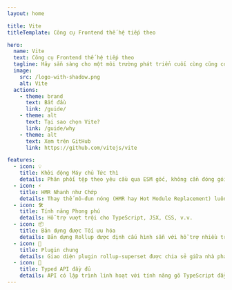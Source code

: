 ```yaml
---
layout: home

title: Vite
titleTemplate: Công cụ Frontend thế hệ tiếp theo

hero:
  name: Vite
  text: Công cụ Frontend thế hệ tiếp theo
  tagline: Hãy sẵn sàng cho một môi trường phát triển cuối cùng cũng có thể bắt kịp bạn.
  image:
    src: /logo-with-shadow.png
    alt: Vite
  actions:
    - theme: brand
      text: Bắt đầu
      link: /guide/
    - theme: alt
      text: Tại sao chọn Vite?
      link: /guide/why
    - theme: alt
      text: Xem trên GitHub
      link: https://github.com/vitejs/vite

features:
  - icon: 💡
    title: Khởi động Máy chủ Tức thì
    details: Phân phối tệp theo yêu cầu qua ESM gốc, không cần đóng gói!
  - icon: ⚡️
    title: HMR Nhanh như Chớp
    details: Thay thế mô-đun nóng (HMR hay Hot Module Replacement) luôn nhanh bất kể kích thước ứng dụng.
  - icon: 🛠️
    title: Tính năng Phong phú
    details: Hỗ trợ vượt trội cho TypeScript, JSX, CSS, v.v.
  - icon: 📦
    title: Bản dựng được Tối ưu hóa
    details: Bản dựng Rollup được định cấu hình sẵn với hỗ trợ nhiều trang (multi-page) và chế độ thư viện (library).
  - icon: 🔩
    title: Plugin chung
    details: Giao diện plugin rollup-superset được chia sẻ giữa nhà phát triển và bản dựng.
  - icon: 🔑
    title: Typed API đầy đủ
    details: API có lập trình linh hoạt với tính năng gõ TypeScript đầy đủ.
---
```

